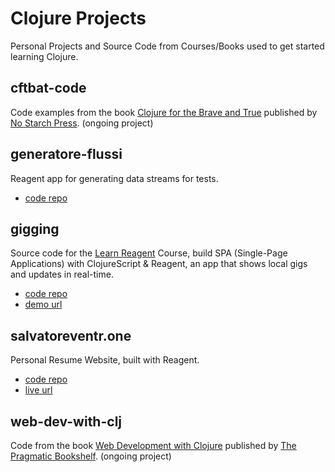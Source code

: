# Clojure Projects
Personal Projects and Source Code from Courses/Books used to get started learning Clojure.

## cftbat-code
Code examples from the book [Clojure for the Brave and True](http://braveclojure.com) published by [No Starch Press](https://nostarch.com/). (ongoing project)

## generatore-flussi
Reagent app for generating data streams for tests.
* [code repo](https://github.com/Ventrosky/generatore-flussi)

## gigging
Source code for the [Learn Reagent](https://www.learnreagent.com) Course, build SPA (Single-Page Applications) with ClojureScript & Reagent, an app that shows local gigs and updates in real-time.
* [code repo](https://github.com/Ventrosky/reagent-giggin)
* [demo url](https://giggin-f21f0.firebaseapp.com/)

## salvatoreventr.one
Personal Resume Website, built with Reagent.
* [code repo](https://github.com/Ventrosky/salvatoreventr.one)
* [live url](https://salvatoreventr.one)

## web-dev-with-clj
Code from the book [Web Development with Clojure](https://pragprog.com/book/dswdcloj3/web-development-with-clojure-third-edition) published by [The Pragmatic Bookshelf](https://pragprog.com/). (ongoing project)
